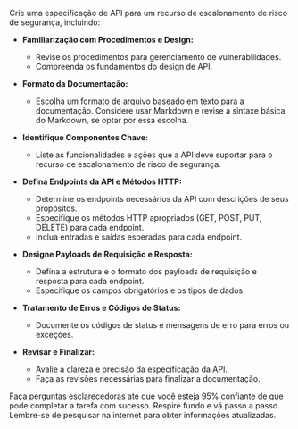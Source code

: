  
Crie uma especificação de API para um recurso de escalonamento de risco de segurança, incluindo:

- **Familiarização com Procedimentos e Design:**
  - Revise os procedimentos para gerenciamento de vulnerabilidades.
  - Compreenda os fundamentos do design de API.
  
- **Formato da Documentação:**
  - Escolha um formato de arquivo baseado em texto para a documentação. Considere usar Markdown e revise a sintaxe básica do Markdown, se optar por essa escolha.

- **Identifique Componentes Chave:**
  - Liste as funcionalidades e ações que a API deve suportar para o recurso de escalonamento de risco de segurança.

- **Defina Endpoints da API e Métodos HTTP:**
  - Determine os endpoints necessários da API com descrições de seus propósitos.
  - Especifique os métodos HTTP apropriados (GET, POST, PUT, DELETE) para cada endpoint.
  - Inclua entradas e saídas esperadas para cada endpoint.

- **Designe Payloads de Requisição e Resposta:**
  - Defina a estrutura e o formato dos payloads de requisição e resposta para cada endpoint.
  - Especifique os campos obrigatórios e os tipos de dados.

- **Tratamento de Erros e Códigos de Status:**
  - Documente os códigos de status e mensagens de erro para erros ou exceções.

- **Revisar e Finalizar:**
  - Avalie a clareza e precisão da especificação da API.
  - Faça as revisões necessárias para finalizar a documentação.

Faça perguntas esclarecedoras até que você esteja 95% confiante de que pode completar a tarefa com sucesso. Respire fundo e vá passo a passo. Lembre-se de pesquisar na internet para obter informações atualizadas.
```
